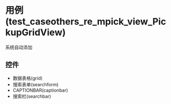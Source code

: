# 用例(test_caseothers_re_mpick_view_PickupGridView)  <!-- {docsify-ignore-all} -->

系统自动添加




## 控件
  * 数据表格(grid)
  * 搜索表单(searchform)
  * CAPTIONBAR(captionbar)
  * 搜索栏(searchbar)


<script>
 const { createApp } = Vue
  createApp({
    data() {
      return {
        message: '!'
      }
    }
  }).use(ElementPlus).mount('#app')
</script>